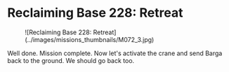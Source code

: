 # Reclaiming Base 228: Retreat

<figure markdown>
![Reclaiming Base 228: Retreat](../images/missions_thumbnails/M072_3.jpg)
</figure>

Well done. Mission complete.
Now let's activate the crane and send Barga back to the ground.
We should go back too.
